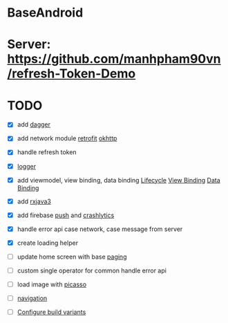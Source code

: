 # BaseAndroid

# Server: https://github.com/manhpham90vn/refresh-Token-Demo

# TODO

- [x] add [dagger](https://github.com/google/dagger)

- [x] add network module [retrofit](https://github.com/square/retrofit) [okhttp](https://github.com/square/okhttp)

- [x] handle refresh token

- [x] [logger](https://github.com/JakeWharton/timber)

- [x] add viewmodel, view binding, data binding [Lifecycle](https://developer.android.com/jetpack/androidx/releases/lifecycle) [View Binding](https://developer.android.com/topic/libraries/view-binding) [Data Binding](https://developer.android.com/topic/libraries/data-binding/start)

- [x] add [rxjava3](https://github.com/ReactiveX/RxJava)

- [x] add firebase [push](https://firebase.google.com/docs/cloud-messaging) and [crashlytics](https://firebase.google.com/docs/crashlytics)

- [x] handle error api case network, case message from server

- [x] create loading helper

- [ ] update home screen with base [paging](https://developer.android.com/topic/libraries/architecture/paging/v3-overview)

- [ ] custom single operator for common handle error api

- [ ] load image with [picasso](https://github.com/square/picasso)

- [ ] [navigation](https://developer.android.com/guide/navigation/navigation-principles)

- [ ] [Configure build variants](https://developer.android.com/studio/build/build-variants)
